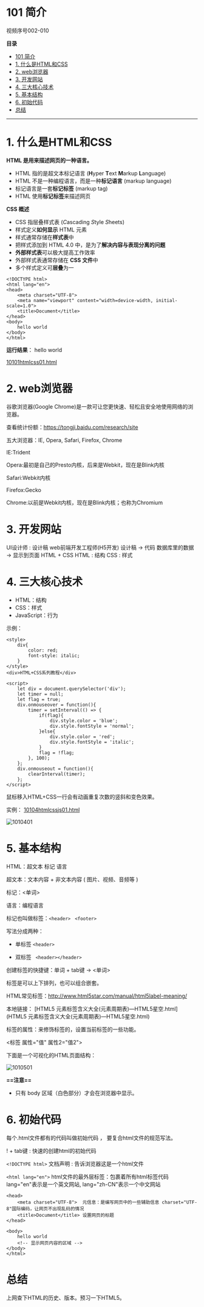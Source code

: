 # 101 简介

视频序号002-010

**目录**
- [101 简介](#101-简介)
- [1. 什么是HTML和CSS](#1-什么是html和css)
- [2. web浏览器](#2-web浏览器)
- [3. 开发网站](#3-开发网站)
- [4. 三大核心技术](#4-三大核心技术)
- [5. 基本结构](#5-基本结构)
- [6. 初始代码](#6-初始代码)
- [总结](#总结)


***

# 1. 什么是HTML和CSS

**HTML 是用来描述网页的一种语言。**

- HTML 指的是超文本标记语言 (**H**yper **T**ext **M**arkup **L**anguage)
- HTML 不是一种编程语言，而是一种**标记语言** (markup language)
- 标记语言是一套**标记标签** (markup tag)
- HTML 使用**标记标签**来描述网页

**CSS 概述**

- CSS 指层叠样式表 (*C*ascading *S*tyle *S*heets)
- 样式定义**如何显示** HTML 元素
- 样式通常存储在**样式表**中
- 把样式添加到 HTML 4.0 中，是为了**解决内容与表现分离的问题**
- **外部样式表**可以极大提高工作效率
- 外部样式表通常存储在 **CSS 文件**中
- 多个样式定义可**层叠**为一

```
<!DOCTYPE html>
<html lang="en">
<head>
    <meta charset="UTF-8">
    <meta name="viewport" content="width=device-width, initial-scale=1.0">
    <title>Document</title>
</head>
<body>
    hello world
</body>
</html>
```

**运行结果**：
hello world

 [10101htmlcss01.html](10101htmlcss01.html) 



# 2. web浏览器

谷歌浏览器(Google Chrome)是一款可让您更快速、轻松且安全地使用网络的浏览器。

查看统计份额：https://tongji.baidu.com/research/site

五大浏览器：IE, Opera, Safari, Firefox, Chrome

IE:Trident

Opera:最初是自己的Presto内核，后来是Webkit，现在是Blink内核

Safari:Webkit内核

Firefox:Gecko

Chrome:以前是Webkit内核，现在是Blink内核；也称为Chromium



# 3. 开发网站

UI设计师 : 设计稿
web前端开发工程师(H5开发)
设计稿 -> 代码
数据库里的数据 -> 显示到页面
HTML + CSS
HTML : 结构
CSS : 样式



# 4. 三大核心技术

* HTML：结构
* CSS：样式
* JavaScript：行为

示例：

```
<style>
    div{
        color: red;
        font-style: italic;
    }
</style>
<div>HTML+CSS系列教程</div>

<script>
    let div = document.querySelector('div');
    let timer = null;
    let flag = true;
    div.onmouseover = function(){
        timer = setInterval(() => {
            if(flag){
                div.style.color = 'blue';
                div.style.fontStyle = 'normal';
            }else{
                div.style.color = 'red';
                div.style.fontStyle = 'italic';
            }
            flag = !flag;
        }, 100);
    };
    div.onmouseout = function(){
        clearInterval(timer);
    };
</script>
```

鼠标移入HTML+CSS一行会有动画重复次数的竖斜和变色效果。

实例：  [10104htmlcssjs01.html](10104htmlcssjs01.html) 

![1010401](img/1010401.gif)



# 5. 基本结构

HTML：超文本 标记 语言

超文本：文本内容 + 非文本内容 ( 图片、视频、音频等 )

标记：<单词>

语言：编程语言

标记也叫做标签：``<header>`` `` <footer>``

写法分成两种：

* 单标签   ``<header>``

* 双标签  `` <header></header>``

创建标签的快捷键：单词 + tab键 -> <单词>

标签是可以上下排列，也可以组合嵌套。

HTML常见标签：http://www.html5star.com/manual/html5label-meaning/

本地链接： [HTML5 元素标签含义大全(元素周期表)—HTML5星空.html](HTML5 元素标签含义大全(元素周期表)—HTML5星空.html) 

标签的属性：来修饰标签的，设置当前标签的一些功能。

<标签 属性="值" 属性2="值2">

下面是一个可视化的HTML页面结构：

![1010501](img/1010501.png)

**==注意==**

* 只有 body 区域（白色部分）才会在浏览器中显示。



# 6. 初始代码

每个.html文件都有的代码叫做初始代码 ， 要复合html文件的规范写法。

! + tab键 : 快速的创建html的初始代码

``<!DOCTYPE html>``  文档声明 : 告诉浏览器这是一个html文件

``<html lang="en">`` html文件的最外层标签：包裹着所有html标签代码 lang="en"表示是一个英文网站, lang="zh-CN"表示一个中文网站

```
<head>
    <meta charset="UTF-8">  元信息：是编写网页中的一些辅助信息 charset="UTF-8"国际编码，让网页不出现乱码的情况
    <title>Document</title> 设置网页的标题
</head>
```

```
<body>
	hello world
	<!-- 显示网页内容的区域 -->
</body>
</html>
```



# 总结

上网查下HTML的历史、版本。预习一下HTML5。